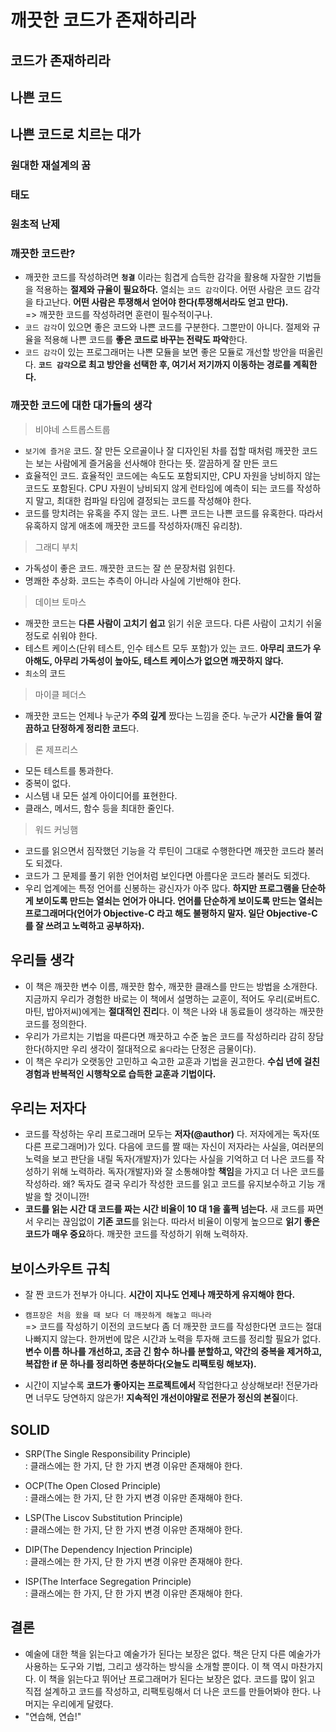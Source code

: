 # 깨끗한 코드가 존재하리라

## 코드가 존재하리라 

## 나쁜 코드 

## 나쁜 코드로 치르는 대가 

### 원대한 재설계의 꿈  

### 태도 

### 원초적 난제 


### 깨끗한 코드란? 

* 깨끗한 코드를 작성하려면 **`청결`** 이라는 힘겹게 습득한 감각을 활용해 자잘한 기법들을 적용하는 **절제와 규율이 필요하다.** 열쇠는 `코드 감각`이다. 어떤 사람은 코드 감각을 타고난다. **어떤 사람은 투쟁해서 얻어야 한다(투쟁해서라도 얻고 만다).** 
<br>=> 깨끗한 코드를 작성하려면 훈련이 필수적이구나.
* `코드 감각`이 있으면 좋은 코드와 나쁜 코드를 구분한다. 그뿐만이 아니다. 절제와 규율을 적용해 나쁜 코드를 **좋은 코드로 바꾸는 전략도 파악**한다. 
* `코드 감각`이 있는 프로그래머는 나쁜 모듈을 보면 좋은 모듈로 개선할 방안을 떠올린다. **`코드 감각`으로 최고 방안을 선택한 후, 여기서 저기까지 이동하는 경로를 계획한다.** 

### 깨끗한 코드에 대한 대가들의 생각 

> 비야네 스트롭스트룹

* `보기에 즐거운` 코드. 잘 만든 오르골이나 잘 디자인된 차를 접할 때처럼 깨끗한 코드는 보는 사람에게 즐거움을 선사해야 한다는 뜻. 깔끔하게 잘 만든 코드 
*  효율적인 코드. 효율적인 코드에는 속도도 포함되지만, CPU 자원을 낭비하지 않는 코드도 포함된다. CPU 자원이 낭비되지 않게 런타임에 예측이 되는 코드를 작성하지 말고, 최대한 컴파일 타임에 결정되는 코드를 작성해야 한다.
* 코드를 망치려는 유혹을 주지 않는 코드. 나쁜 코드는 나쁜 코드를 유혹한다. 따라서 유혹하지 않게 애초에 깨끗한 코드를 작성하자(깨진 유리창).

> 그래디 부치

* 가독성이 좋은 코드. 깨끗한 코드는 잘 쓴 문장처럼 읽힌다. 
* 명쾌한 추상화. 코드는 추측이 아니라 사실에 기반해야 한다.

> 데이브 토마스

* 깨끗한 코드는 **다른 사람이 고치기 쉽고** 읽기 쉬운 코드다. 다른 사람이 고치기 쉬울 정도로 쉬워야 한다.
* 테스트 케이스(단위 테스트, 인수 테스트 모두 포함)가 있는 코드. **아무리 코드가 우아해도, 아무리 가독성이 높아도, 테스트 케이스가 없으면 깨끗하지 않다.**
* `최소`의 코드

> 마이클 페더스

* 깨끗한 코드는 언제나 누군가 **주의 깊게** 짰다는 느낌을 준다. 누군가 **시간을 들여 깔끔하고 단정하게 정리한 코드**다.

> 론 제프리스 

* 모든 테스트를 통과한다. 
* 중복이 없다. 
* 시스템 내 모든 설계 아이디어를 표현한다. 
* 클래스, 메서드, 함수 등을 최대한 줄인다.

> 워드 커닝햄

* 코드를 읽으면서 짐작했던 기능을 각 루틴이 그대로 수행한다면 깨끗한 코드라 불러도 되겠다. 
* 코드가 그 문제를 풀기 위한 언어처럼 보인다면 아름다운 코드라 불러도 되겠다. 
* 우리 업계에는 특정 언어를 신봉하는 광신자가 아주 많다. **하지만 프로그램을 단순하게 보이도록 만드는 열쇠는 언어가 아니다. 언어를 단순하게 보이도록 만드는 열쇠는 프로그래머다(언어가 Objective-C 라고 해도 불평하지 말자. 일단 Objective-C를 잘 쓰려고 노력하고 공부하자).**

## 우리들 생각 

* 이 책은 깨끗한 변수 이름, 깨끗한 함수, 깨끗한 클래스를 만드는 방법을 소개한다. 지금까지 우리가 경험한 바로는 이 책에서 설명하는 교훈이, 적어도 우리(로버트C.마틴, 밥아저씨)에게는 **절대적인 진리**다. 이 책은 나와 내 동료들이 생각하는 깨끗한 코드를 정의한다.
* 우리가 가르치는 기법을 따른다면 깨끗하고 수준 높은 코드를 작성하리라 감히 장담한다(하지만 우리 생각이 절대적으로 `옳다`라는 단정은 금물이다).  
* 이 책은 우리가 오랫동안 고민하고 숙고한 교훈과 기법을 권고한다. **수십 년에 걸친 경험과 반복적인 시행착오로 습득한 교훈과 기법이다.** 

## 우리는 저자다 

* 코드를 작성하는 우리 프로그래머 모두는 **저자(@author)** 다. 저자에게는 독자(또 다른 프로그래머)가 있다. 다음에 코드를 짤 때는 자신이 저자라는 사실을, 여러분의 노력을 보고 판단을 내릴 독자(개발자)가 있다는 사실을 기억하고 더 나은 코드를 작성하기 위해 노력하라. 독자(개발자)와 잘 소통해야할 **책임**을 가지고 더 나은 코드를 작성하라. 왜? 독자도 결국 우리가 작성한 코드를 읽고 코드를 유지보수하고 기능 개발을 할 것이니깐!
* **코드를 읽는 시간 대 코드를 짜는 시간 비율이 10 대 1을 훌쩍 넘는다.** 새 코드를 짜면서 우리는 끊임없이 **기존 코드**를 읽는다. 따라서 비율이 이렇게 높으므로 **읽기 좋은 코드가 매우 중요**하다. 깨끗한 코드를 작성하기 위해 노력하자. 

## 보이스카우트 규칙 

* 잘 짠 코드가 전부가 아니다. **시간이 지나도 언제나 깨끗하게 유지해야 한다.**

* `캠프장은 처음 왔을 때 보다 더 깨끗하게 해놓고 떠나라`
<br>=> 코드를 작성하기 이전의 코드보다 좀 더 깨끗한 코드를 작성한다면 코드는 절대 나빠지지 않는다. 한꺼번에 많은 시간과 노력을 투자해 코드를 정리할 필요가 없다. **변수 이름 하나를 개선하고, 조금 긴 함수 하나를 분할하고, 약간의 중복을 제거하고, 복잡한 if 문 하나를 정리하면 충분하다(오늘도 리팩토링 해보자).**

* 시간이 지날수록 **코드가 좋아지는 프로젝트에서** 작업한다고 상상해보라! 전문가라면 너무도 당연하지 않은가! **지속적인 개선이야말로 전문가 정신의 본질**이다.

## SOLID

* SRP(The Single Responsibility Principle)
<br>: 클래스에는 한 가지, 단 한 가지 변경 이유만 존재해야 한다. 

* OCP(The Open Closed Principle)
<br>: 클래스에는 한 가지, 단 한 가지 변경 이유만 존재해야 한다. 

* LSP(The Liscov Substitution Principle)
<br>: 클래스에는 한 가지, 단 한 가지 변경 이유만 존재해야 한다. 

* DIP(The Dependency Injection Principle)
<br>: 클래스에는 한 가지, 단 한 가지 변경 이유만 존재해야 한다. 

* ISP(The Interface Segregation Principle)
<br>: 클래스에는 한 가지, 단 한 가지 변경 이유만 존재해야 한다. 

## 결론

* 예술에 대한 책을 읽는다고 예술가가 된다는 보장은 없다. 책은 단지 다른 예술가가 사용하는 도구와 기법, 그리고 생각하는 방식을 소개할 뿐이다. 이 책 역시 마찬가지다. 이 책을 읽는다고 뛰어난 프로그래머가 된다는 보장은 없다. 코드를 많이 읽고 직접 설계하고 코드를 작성하고, 리팩토링해서 더 나은 코드를 만들어봐야 한다. 나머지는 우리에게 달렸다.
* "연습해, 연습!" 
